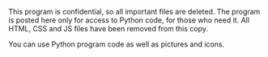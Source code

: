 This program is confidential, so all important files are deleted.
The program is posted here only for access to Python code, for those who need it.
All HTML, CSS and JS files have been removed from this copy.

You can use Python program code as well as pictures and icons.


